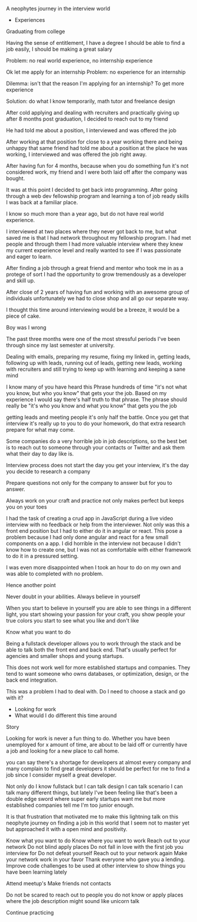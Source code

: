 A neophytes journey in the interview world

- Experiences

Graduating from college

Having the sense of entitlement, I have a degree I should be able to find a job easily, I should be making a great salary

Problem: no real world experience, no internship experience

Ok let me apply for an internship
Problem: no experience for an internship

Dilemma: isn't that the reason I'm applying for an internship? To get more experience

Solution: do what I know temporarily, math tutor and freelance design

After cold applying and dealing with recruiters and practically giving up after 8 months post graduation, I decided to reach out to my friend

He had told me about a position, I interviewed and was offered the job

After working at that position for close to a year working there and being unhappy that same friend had told me about a position at the place he was working, I interviewed and was offered the job right away.

After having fun for 4 months, because when you do something fun it's not considered work, my friend and I were both laid off after the company was bought.

It was at this point I decided to get back into programming. After going through a web dev fellowship program and learning a ton of job ready skills I was back at a familiar place.

I know so much more than a year ago, but do not have real world experience.

I interviewed at two places where they never got back to me, but what saved me is that I had network throughout my fellowship program. I had met people and through them I had more valuable interview where they knew my current experience level and really wanted to see if I was passionate and eager to learn.

After finding a job through a great friend and mentor who took me in as a protege of sort I had the opportunity to grow tremendously as a developer and skill up.

After close of 2 years of having fun and working with an awesome group of individuals unfortunately we had to close shop and all go our separate way.

I thought this time around interviewing would be a breeze, it would be a piece of cake.

Boy was I wrong

The past three months were one of the most stressful periods I've been through since my last semester at university.

Dealing with emails, preparing my resume, fixing my linked in, getting leads, following up with leads, running out of leads, getting new leads, working with recruiters and still trying to keep up with learning and keeping a sane mind

I know many of you have heard this Phrase hundreds of time "it's not what you know, but who you know" that gets your the job. Based on my experience I would say there's half truth to that phrase. The phrase should really be "it's who you know and what you know" that gets you the job

getting leads and meeting people it's only half the battle. Once you get that interview it's really up to you to do your homework, do that extra research prepare for what may come.

Some companies do a very horrible job in job descriptions, so the best bet is to reach out to someone through your contacts or Twitter and ask them what their day to day like is.

Interview process does not start the day you get your interview, it's the day you decide to research a company

Prepare questions not only for the company to answer but for you to answer.

Always work on your craft and practice not only makes perfect but keeps you on your toes

I had the task of creating a crud app in JavaScript during a live video interview with no feedback or help from the interviewer. Not only was this a front end position but I had to either do it in angular or react. This pose a problem because I had only done angular and react for a few small components on a app. I did horrible in the interview not because I didn't know how to create one, but I was not as comfortable with either framework to do it in a pressured setting.

I was even more disappointed when I took an hour to do on my own and was able to completed with no problem.

Hence another point

Never doubt in your abilities. Always believe in yourself

When you start to believe in yourself you are able to see things in a different light, you start showing your passion for your craft, you show people your true colors you start to see what you like and don't like

Know what you want to do

Being a fullstack developer allows you to work through the stack and be able to talk both the front end and back end. That's usually perfect for agencies and smaller shops and young startups.

This does not work well for more established startups and companies. They tend to want someone who owns databases, or optimization, design, or the back end integration.

This was a problem I had to deal with. Do I need to choose a stack and go with it?




- Looking for work
- What would I do different this time around

Story

Looking for work is never a fun thing to do. Whether you have been unemployed for x amount of time, are about to be laid off or currently have a job and looking for a new place to call home.

you can say there's a shortage for developers at almost every company and many complain to find great developers it should be perfect for me to find a job since I consider myself a great developer.

Not only do I know fullstack but I can talk design I can talk scenario I can talk many different things, but lately I've been feeling like that's been a double edge sword where super early startups want me but more established companies tell me I'm too junior enough.

It is that frustration that motivated me to make this lightning talk on this neophyte journey on finding a job in this world that I seem not to master yet but approached it with a open mind and positivity.

Know what you want to do
Know where you want to work
Reach out to your network
Do not blind apply places
Do not fall in love with the first job you interview for
Do not defeat yourself
Reach out to your network again
Make your network work in your favor
Thank everyone who gave you a lending.
Improve code challenges to be used
at other interview to show things you have been learning lately

Attend meetup's
Make friends not contacts

Do not be scared to reach out to people you do not know or apply places where the job description might sound like unicorn talk

Continue practicing
